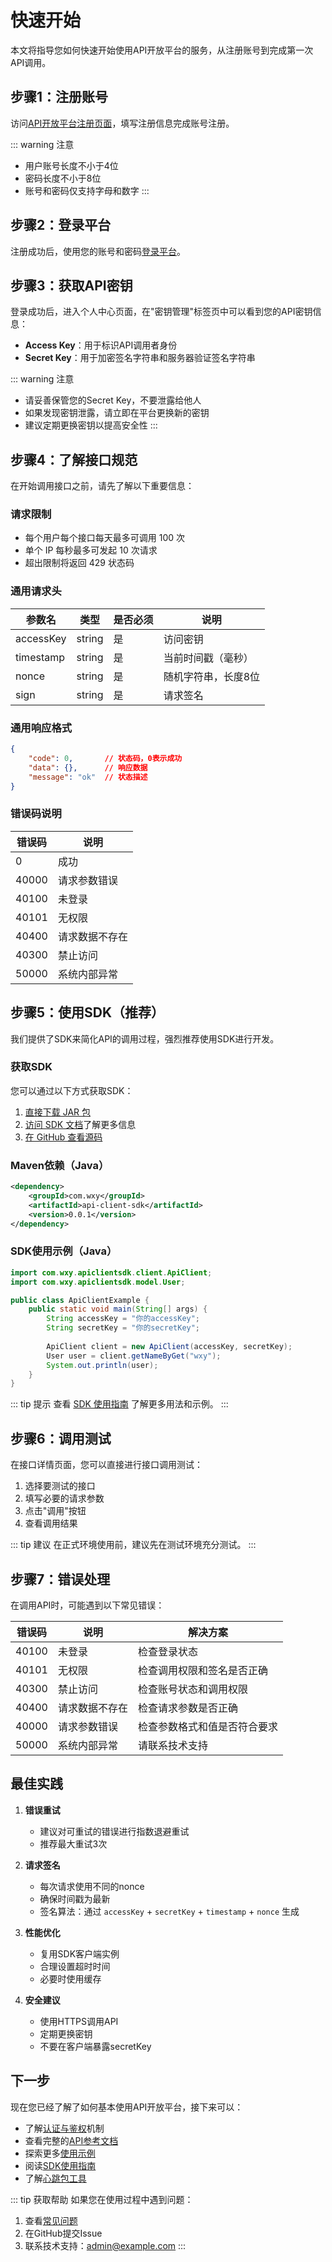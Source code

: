 # 快速开始

本文将指导您如何快速开始使用API开放平台的服务，从注册账号到完成第一次API调用。

## 步骤1：注册账号

访问[API开放平台注册页面](http://localhost:8000/api/user/register)，填写注册信息完成账号注册。

::: warning 注意
- 用户账号长度不小于4位
- 密码长度不小于8位
- 账号和密码仅支持字母和数字
:::

## 步骤2：登录平台

注册成功后，使用您的账号和密码[登录平台](http://localhost:8000/api/user/login)。

## 步骤3：获取API密钥

登录成功后，进入个人中心页面，在"密钥管理"标签页中可以看到您的API密钥信息：

- **Access Key**：用于标识API调用者身份
- **Secret Key**：用于加密签名字符串和服务器验证签名字符串

::: warning 注意
- 请妥善保管您的Secret Key，不要泄露给他人
- 如果发现密钥泄露，请立即在平台更换新的密钥
- 建议定期更换密钥以提高安全性
:::

## 步骤4：了解接口规范

在开始调用接口之前，请先了解以下重要信息：

### 请求限制
- 每个用户每个接口每天最多可调用 100 次
- 单个 IP 每秒最多可发起 10 次请求
- 超出限制将返回 429 状态码

### 通用请求头
| 参数名 | 类型 | 是否必须 | 说明 |
|-------|------|---------|------|
| accessKey | string | 是 | 访问密钥 |
| timestamp | string | 是 | 当前时间戳（毫秒） |
| nonce | string | 是 | 随机字符串，长度8位 |
| sign | string | 是 | 请求签名 |

### 通用响应格式
```json
{
    "code": 0,       // 状态码，0表示成功
    "data": {},      // 响应数据
    "message": "ok"  // 状态描述
}
```

### 错误码说明
| 错误码 | 说明 |
|-------|------|
| 0 | 成功 |
| 40000 | 请求参数错误 |
| 40100 | 未登录 |
| 40101 | 无权限 |
| 40400 | 请求数据不存在 |
| 40300 | 禁止访问 |
| 50000 | 系统内部异常 |

## 步骤5：使用SDK（推荐）

我们提供了SDK来简化API的调用过程，强烈推荐使用SDK进行开发。

### 获取SDK

您可以通过以下方式获取SDK：

1. [直接下载 JAR 包](http://localhost:8000/sdk/java/api-client-sdk-0.0.1.jar)
2. [访问 SDK 文档](/tools/sdk.html)了解更多信息
3. [在 GitHub 查看源码](https://github.com/wxy/api-client-sdk)

### Maven依赖（Java）
```xml
<dependency>
    <groupId>com.wxy</groupId>
    <artifactId>api-client-sdk</artifactId>
    <version>0.0.1</version>
</dependency>
```

### SDK使用示例（Java）
```java
import com.wxy.apiclientsdk.client.ApiClient;
import com.wxy.apiclientsdk.model.User;

public class ApiClientExample {
    public static void main(String[] args) {
        String accessKey = "你的accessKey";
        String secretKey = "你的secretKey";
        
        ApiClient client = new ApiClient(accessKey, secretKey);
        User user = client.getNameByGet("wxy");
        System.out.println(user);
    }
}
```

::: tip 提示
查看 [SDK 使用指南](/tools/sdk.html) 了解更多用法和示例。
:::

## 步骤6：调用测试

在接口详情页面，您可以直接进行接口调用测试：

1. 选择要测试的接口
2. 填写必要的请求参数
3. 点击"调用"按钮
4. 查看调用结果

::: tip 建议
在正式环境使用前，建议先在测试环境充分测试。
:::

## 步骤7：错误处理

在调用API时，可能遇到以下常见错误：

| 错误码 | 说明 | 解决方案 |
|-------|------|---------|
| 40100 | 未登录 | 检查登录状态 |
| 40101 | 无权限 | 检查调用权限和签名是否正确 |
| 40300 | 禁止访问 | 检查账号状态和调用权限 |
| 40400 | 请求数据不存在 | 检查请求参数是否正确 |
| 40000 | 请求参数错误 | 检查参数格式和值是否符合要求 |
| 50000 | 系统内部异常 | 请联系技术支持 |

## 最佳实践

1. **错误重试**
   - 建议对可重试的错误进行指数退避重试
   - 推荐最大重试3次

2. **请求签名**
   - 每次请求使用不同的nonce
   - 确保时间戳为最新
   - 签名算法：通过 `accessKey` + `secretKey` + `timestamp` + `nonce` 生成

3. **性能优化**
   - 复用SDK客户端实例
   - 合理设置超时时间
   - 必要时使用缓存

4. **安全建议**
   - 使用HTTPS调用API
   - 定期更换密钥
   - 不要在客户端暴露secretKey

## 下一步

现在您已经了解了如何基本使用API开放平台，接下来可以：

- 了解[认证与鉴权](/guide/authentication.html)机制
- 查看完整的[API参考文档](/api/)
- 探索更多[使用示例](/api/examples.html)
- 阅读[SDK使用指南](/tools/sdk.html)
- 了解[心跳包工具](/tools/heartbeat.html)

::: tip 获取帮助
如果您在使用过程中遇到问题：
1. 查看[常见问题](/guide/faq.html)
2. 在GitHub提交Issue
3. 联系技术支持：admin@example.com
::: 